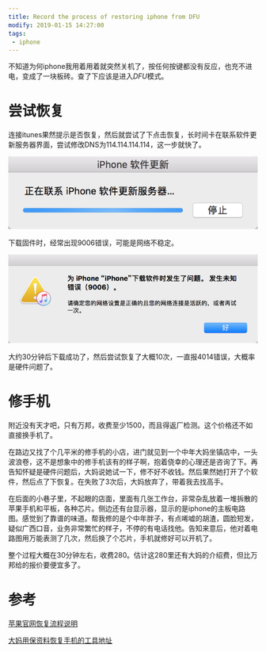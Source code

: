 ```yaml
---
title: Record the process of restoring iphone from DFU 
modify: 2019-01-15 14:27:00
tags:
 - iphone
---
```


不知道为何iphone我用着用着就突然关机了，按任何按键都没有反应，也充不进电，变成了一块板砖。查了下应该是进入*DFU*模式。

 <!-- more -->

# 尝试恢复

连接itunes果然提示是否恢复，然后就尝试了下点击恢复，长时间卡在联系软件更新服务器界面，尝试修改DNS为114.114.114.114，这一步就快了。

![image-20190125155148491](assets/image-20190125155148491.png)

下载固件时，经常出现9006错误，可能是网络不稳定。

![image-20190125154854890](assets/image-20190125154854890.png)

大约30分钟后下载成功了，然后尝试恢复了大概10次，一直报4014错误，大概率是硬件问题了。



# 修手机

附近没有天才吧，只有万邦，收费至少1500，而且得返厂检测。这个价格还不如直接换手机了。

在路边又找了个几平米的修手机的小店，进门就见到一个中年大妈坐镇店中，一头波浪卷，这不是想象中的修手机该有的样子啊，抱着侥幸的心理还是咨询了下。再告知怀疑是硬件问题后，大妈说她试一下，修不好不收钱。然后果然她打开了个软件，然后点了下恢复。在失败了3次后，大妈放弃了，带着我去找高手。

在后面的小巷子里，不起眼的店面，里面有几张工作台，非常杂乱放着一堆拆散的苹果手机和平板，各种芯片。侧边还有台显示器，显示的是iphone的主板电路图。感觉到了靠谱的味道。帮我修的是个中年胖子，有点唏嘘的胡渣，圆脸短发，疑似广西口音，业务非常繁忙的样子，不停的有电话找他。告知来意后，他对着电路图用万能表测了几次，然后换了个芯片，手机就修好可以开机了。

整个过程大概在30分钟左右，收费280。估计这280里还有大妈的介绍费，但比万邦给的报价要便宜多了。

# 参考

[苹果官网恢复流程说明](https://support.apple.com/zh-cn/HT201263) 

[大妈用保资料恢复手机的工具地址](https://www.i4.cn/)

